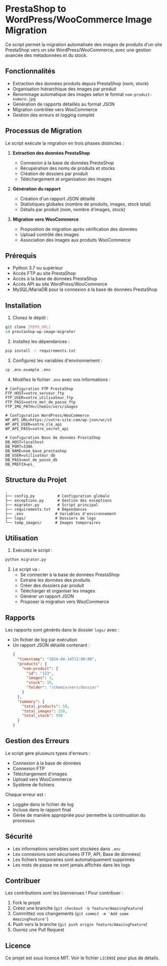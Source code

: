 # PrestaShop to WordPress/WooCommerce Image Migration

Ce script permet la migration automatisée des images de produits d'un site PrestaShop vers un site WordPress/WooCommerce, avec une gestion avancée des métadonnées et du stock.

## Fonctionnalités

- Extraction des données produits depuis PrestaShop (nom, stock)
- Organisation hiérarchique des images par produit
- Renommage automatique des images selon le format `nom-produit-numero.jpg`
- Génération de rapports détaillés au format JSON
- Migration contrôlée vers WooCommerce
- Gestion des erreurs et logging complet

## Processus de Migration

Le script exécute la migration en trois phases distinctes :

1. **Extraction des données PrestaShop**
   - Connexion à la base de données PrestaShop
   - Récupération des noms de produits et stocks
   - Création de dossiers par produit
   - Téléchargement et organisation des images

2. **Génération du rapport**
   - Création d'un rapport JSON détaillé
   - Statistiques globales (nombre de produits, images, stock total)
   - Détails par produit (nom, nombre d'images, stock)

3. **Migration vers WooCommerce**
   - Proposition de migration après vérification des données
   - Upload contrôlé des images
   - Association des images aux produits WooCommerce

## Prérequis

- Python 3.7 ou supérieur
- Accès FTP au site PrestaShop
- Accès à la base de données PrestaShop
- Accès API au site WordPress/WooCommerce
- MySQL/MariaDB pour la connexion à la base de données PrestaShop

## Installation

1. Clonez le dépôt :
```bash
git clone [REPO_URL]
cd prestashop-wp-image-migrator
```

2. Installez les dépendances :
```bash
pip install -r requirements.txt
```

3. Configurez les variables d'environnement :
```bash
cp .env.example .env
```

4. Modifiez le fichier `.env` avec vos informations :
```env
# Configuration FTP PrestaShop
FTP_HOST=votre_serveur_ftp
FTP_USER=votre_utilisateur_ftp
FTP_PASS=votre_mot_de_passe_ftp
FTP_IMG_PATH=/chemin/vers/images

# Configuration WordPress/WooCommerce
WP_API_URL=https://votre-site.com/wp-json/wc/v3
WP_API_USER=votre_cle_api
WP_API_PASS=votre_secret_api

# Configuration Base de données PrestaShop
DB_HOST=localhost
DB_PORT=3306
DB_NAME=nom_base_prestashop
DB_USER=utilisateur_db
DB_PASS=mot_de_passe_db
DB_PREFIX=ps_
```

## Structure du Projet

```
.
├── config.py          # Configuration globale
├── exceptions.py      # Gestion des exceptions
├── migrator.py        # Script principal
├── requirements.txt   # Dépendances
├── .env              # Variables d'environnement
├── logs/             # Dossiers de logs
└── temp_images/      # Images temporaires
```

## Utilisation

1. Exécutez le script :
```bash
python migrator.py
```

2. Le script va :
   - Se connecter à la base de données PrestaShop
   - Extraire les données des produits
   - Créer des dossiers par produit
   - Télécharger et organiser les images
   - Générer un rapport JSON
   - Proposer la migration vers WooCommerce

## Rapports

Les rapports sont générés dans le dossier `logs/` avec :
- Un fichier de log par exécution
- Un rapport JSON détaillé contenant :
  ```json
  {
    "timestamp": "2024-04-14T12:00:00",
    "products": {
      "nom-produit": {
        "id": "123",
        "images": 3,
        "stock": 10,
        "folder": "/chemin/vers/dossier"
      }
    },
    "summary": {
      "total_products": 50,
      "total_images": 150,
      "total_stock": 500
    }
  }
  ```

## Gestion des Erreurs

Le script gère plusieurs types d'erreurs :
- Connexion à la base de données
- Connexion FTP
- Téléchargement d'images
- Upload vers WooCommerce
- Système de fichiers

Chaque erreur est :
- Loggée dans le fichier de log
- Incluse dans le rapport final
- Gérée de manière appropriée pour permettre la continuation du processus

## Sécurité

- Les informations sensibles sont stockées dans `.env`
- Les connexions sont sécurisées (FTP, API, Base de données)
- Les fichiers temporaires sont automatiquement supprimés
- Les mots de passe ne sont jamais affichés dans les logs

## Contribuer

Les contributions sont les bienvenues ! Pour contribuer :
1. Fork le projet
2. Créez une branche (`git checkout -b feature/AmazingFeature`)
3. Committez vos changements (`git commit -m 'Add some AmazingFeature'`)
4. Push vers la branche (`git push origin feature/AmazingFeature`)
5. Ouvrez une Pull Request

## Licence

Ce projet est sous licence MIT. Voir le fichier `LICENSE` pour plus de détails. 
